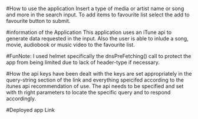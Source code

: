 #How to use the application
Insert a type of media or artist name or song and more in the search input.
To add items to favourite list select the add to favourite button to submit.


#information of the Application
This application uses an iTune api to generate data requested in the input. Also the user is able to inlude a song, movie, audiobook or music video to the favourite list.

#FunNote:
I used helmet specifically the dnsPreFetching() call to protect the app from being limited due to lack of header-type if necessary.


#How the api keys have been dealt with 
the keys are set appropriately in the query-string section of the link and everything speicifed according to the itunes api recommendation of use.
The api needs to be specified and set with th right parameters to locate the specific query and to respond accordingly.

#Deployed app Link



